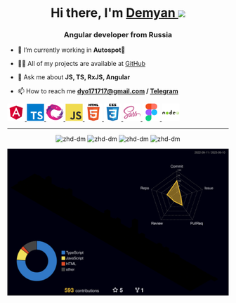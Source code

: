 <h1 align="center">
    Hi there, I'm 
    <a href="https://github.com/zhd-dm" target="_blank">
        Demyan
    </a> 
    <img src="https://github.com/blackcater/blackcater/raw/main/images/Hi.gif" height="32"/>
</h1>

<h3 align="center">Angular developer from Russia</h3>

- 🌱 I’m currently working in **Autospot🚗**

- 👨‍💻 All of my projects are available at [GitHub](https://github.com/zhd-dm)

- 💬 Ask me about **JS, TS, RxJS, Angular**

- 📫 How to reach me **dyo171717@gmail.com / <a href="https://t.me/zhd_dm">Telegram</a>**

<!-- </p>
<h3 align="left">Languages and Tools:</h3>
<h5> Click leads to projects 🖱️ </h5> -->

<p align="left"> 
    <a href="https://github.com/zhd-dm?tab=repositories&q=angular&type=&language=&sort=" target="_blank" rel="noreferrer">
	<img src="https://github.com/zhd-dm/zhd-dm/blob/main/profile-pictures/angular.svg" alt="angular" width="40" height="40" />
    </a> 
    <a href="https://github.com/zhd-dm?tab=repositories&q=angular&type=&language=&sort=" target="_blank" rel="noreferrer"> 
        <img src="https://github.com/zhd-dm/zhd-dm/blob/main/profile-pictures/typescript.svg" alt="typescript" width="40" height="40"/> 
    </a>
    <a href="https://github.com/zhd-dm?tab=repositories&q=angular&type=&language=&sort=" target="_blank" rel="noreferrer"> 
        <img src="https://github.com/zhd-dm/zhd-dm/blob/main/profile-pictures/rxjs.svg" alt="RxJS" width="40" height="40"/> 
    </a>
    <a href="https://github.com/zhd-dm?tab=repositories&q=&type=&language=javascript&sort=" target="_blank" rel="noreferrer"> 
        <img src="https://github.com/zhd-dm/zhd-dm/blob/main/profile-pictures/javascript.svg" alt="javascript" width="40" height="40"/> 
    </a>
<!--     <a href="https://github.com/zhd-dm?tab=repositories&q=&type=&language=python&sort=" target="_blank" rel="noreferrer">
        <img src="https://github.com/zhd-dm/zhd-dm/blob/main/profile-pictures/python.svg" alt="python" width="40" height="40"/> 
    </a>  -->
    <a href="https://github.com/zhd-dm/test-neoflex" target="_blank" rel="noreferrer"> 
        <img src="https://github.com/zhd-dm/zhd-dm/blob/main/profile-pictures/html5.svg" alt="html5" width="40" height="40"/> 
    </a> 
    <a href="https://github.com/zhd-dm/test-neoflex" target="_blank" rel="noreferrer"> 
        <img src="https://github.com/zhd-dm/zhd-dm/blob/main/profile-pictures/css3.svg" alt="css3" width="40" height="40"/> 
    </a> 
    <a href="https://github.com/zhd-dm?tab=repositories&q=angular&type=&language=&sort=" target="_blank" rel="noreferrer">
        <img src="https://github.com/zhd-dm/zhd-dm/blob/main/profile-pictures/sass.svg" alt="sass" width="40" height="40"/> 
    </a> 
    <a href="https://www.figma.com/" target="_blank" rel="noreferrer"> 
        <img src="https://github.com/zhd-dm/zhd-dm/blob/main/profile-pictures/figma.svg" alt="figma" width="40" height="40"/> 
    </a> 
    <a href="https://github.com/zhd-dm/musicApp/tree/master/app/server" target="_blank" rel="noreferrer"> 
        <img src="https://github.com/zhd-dm/zhd-dm/blob/main/profile-pictures/nodejs.svg" alt="nodejs" width="40" height="40"/> 
    </a> 
</p>

<!-- | <h3 align="center">July 2022</h3><a href="https://github.com/zhd-dm/angular-todolist"><img align="center" src="https://github-readme-stats.vercel.app/api/pin/?username=zhd-dm&repo=angular-todolist&theme=solarized-dark&show_icons=true&hide_border=true" /></a> | <h3 align="center">October 2022</h3><a href="https://github.com/zhd-dm/angular-todolist-v2"><img align="center" src="https://github-readme-stats.vercel.app/api/pin/?username=zhd-dm&repo=angular-todolist-v2&theme=solarized-dark&show_icons=true&hide_border=true" /></a> |
| ------------- | ------------- | -->




<hr>
<p align="center" >
	<span>
	    <img src="https://github-profile-summary-cards.vercel.app/api/cards/most-commit-language?username=zhd-dm&theme=solarized_dark" alt="zhd-dm" />
	</span>
	<span>
	    <img src="https://github-profile-summary-cards.vercel.app/api/cards/repos-per-language?username=zhd-dm&theme=solarized_dark" alt="zhd-dm" />
	</span>
	<span>
	    <img src="https://github-profile-summary-cards.vercel.app/api/cards/stats?username=zhd-dm&theme=solarized_dark" alt="zhd-dm" />
	</span>
	<span>
	    <img src="https://github-profile-summary-cards.vercel.app/api/cards/productive-time?username=zhd-dm&theme=solarized_dark&utcOffset=3" alt="zhd-dm" />
	</span>
</p>
<p align="center" >
<!-- 	<span>
	    <img src="https://github-profile-summary-cards.vercel.app/api/cards/profile-details?username=zhd-dm&theme=solarized_dark" alt="zhd-dm" />
	</span> -->
</p>
<p align="center" >
	<picture>
	  <source media="(prefers-color-scheme: dark)"  srcset="https://github.com/zhd-dm/zhd-dm/blob/main/profile-3d-contrib/profile-night-rainbow.svg" />
	  <source media="(prefers-color-scheme: light)" srcset="https://github.com/zhd-dm/zhd-dm/blob/main/profile-3d-contrib/profile-green-animate.svg" />
	  <img alt="github profile contributions chart"    src="https://github.com/zhd-dm/zhd-dm/blob/main/profile-3d-contrib/profile-night-rainbow.svg" />
	</picture>
</p>
